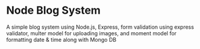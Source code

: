 # Node Blog System
A simple blog system using Node.js, Express, form validation using express validator, multer model for uploading images, and moment model for formatting date & time along with Mongo DB
